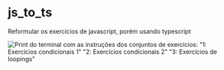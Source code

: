# js_to_ts
Reformular os exercícios de javascript, porém usando typescript

![Print do terminal com as instruções dos conjuntos de exercícios: "1: Exercícios condicionais 1"
					"2: Exercícios condicionais 2"
					"3: Exercícios de loopings"](/imgs/typescript.png "typescript")
